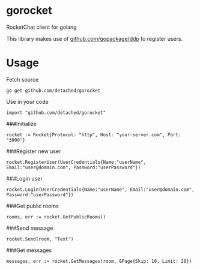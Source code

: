 # gorocket
RocketChat client for golang

This library makes use of [github.com/gopackage/ddp](https://github.com/gopackage/ddp) to register users.

# Usage

Fetch source
```
go get github.com/detached/gorocket
```

Use in your code
```
import "github.com/detached/gorocket"
```

###Initialize
```
rocket := Rocket{Protocol: "http", Host: "your-server.com", Port: "3000"}
```

###Register new user
```
rocket.RegisterUser(UserCredentials{Name:"userName", Email:"user@domain.com", Password:"userPassword"})
```

###Login user
```
rocket.Login(UserCredentials{Name:"userName", Email:"user@domain.com", Password:"userPassword"})
```

###Get public rooms
```
rooms, err := rocket.GetPublicRooms()
```

###Send message
```
rocket.Send(room, "Text")
```

###Get messages
```
messages, err := rocket.GetMessages(room, &Page{Skip: 10, Limit: 20})
```

